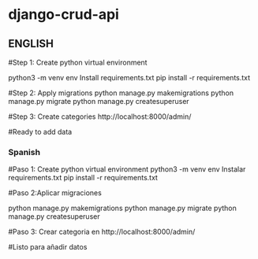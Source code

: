 # django-crud-api
## ENGLISH ###
#Step 1: Create python virtual environment

python3 -m venv env
Install requirements.txt
pip install -r requirements.txt

#Step 2: Apply migrations
python manage.py makemigrations
python manage.py migrate
python manage.py createsuperuser

#Step 3: Create categories http://localhost:8000/admin/

#Ready to add data


### Spanish ###
#Paso 1: 
Create python virtual environment
python3 -m venv env
Instalar requirements.txt
pip install -r requirements.txt

#Paso 2:Aplicar migraciones

python manage.py makemigrations
python manage.py migrate
python manage.py createsuperuser

#Paso 3: Crear categoria en http://localhost:8000/admin/

#Listo para añadir datos

